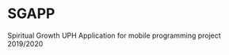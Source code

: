 # SGAPP
Spiritual Growth UPH Application for mobile programming project 2019/2020
## 
<!--stackedit_data:
eyJoaXN0b3J5IjpbMzA2MjQ4ODUxXX0=
-->